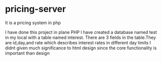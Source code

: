 pricing-server
==============

It is a pricing system in php

I have done this project in plane PHP
I have created a database named test in my local with a table named interest.
There are 3 fields in the table.They are id,day,and rate which describes interest rates in different day limits
I didnt given much significance to html design since the core functionality is important than design